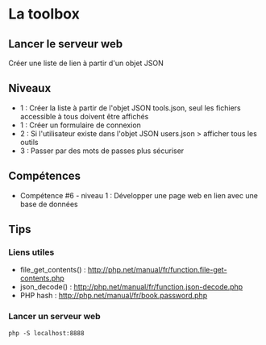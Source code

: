 # La toolbox

## Lancer le serveur web
Créer une liste de lien à partir d'un objet JSON

## Niveaux
* 1 : Créer la liste à partir de l'objet JSON tools.json, seul les fichiers accessible à tous doivent être affichés
* 1 : Créer un formulaire de connexion
* 2 : Si l'utilisateur existe dans l'objet JSON users.json > afficher tous les outils
* 3 : Passer par des mots de passes plus sécuriser

## Compétences
* Compétence #6 - niveau 1 : Développer une page web en lien avec une base de données

## Tips
### Liens utiles
- file_get_contents() : http://php.net/manual/fr/function.file-get-contents.php
- json_decode() : http://php.net/manual/fr/function.json-decode.php
- PHP hash : http://php.net/manual/fr/book.password.php

### Lancer un serveur web
    php -S localhost:8888 

